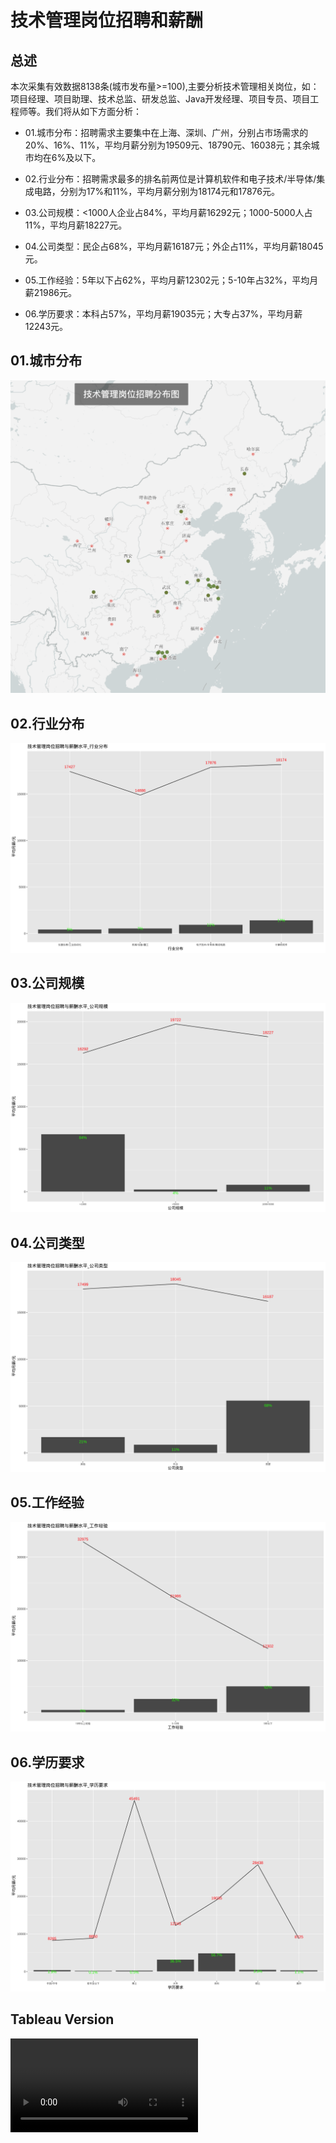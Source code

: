 # 技术管理岗位招聘和薪酬

## 总述

本次采集有效数据8138条(城市发布量\>=100),主要分析技术管理相关岗位，如：项目经理、项目助理、技术总监、研发总监、Java开发经理、项目专员、项目工程师等。我们将从如下方面分析：

-   01.城市分布：招聘需求主要集中在上海、深圳、广州，分别占市场需求的20%、16%、11%，平均月薪分别为19509元、18790元、16038元；其余城市均在6%及以下。

-   02.行业分布：招聘需求最多的排名前两位是计算机软件和电子技术/半导体/集成电路，分别为17%和11%，平均月薪分别为18174元和17876元。

-   03.公司规模：\<1000人企业占84%，平均月薪16292元；1000-5000人占11%，平均月薪18227元。

-   04.公司类型：民企占68%，平均月薪16187元；外企占11%，平均月薪18045元。

-   05.工作经验：5年以下占62%，平均月薪12302元；5-10年占32%，平均月薪21986元。

-   06.学历要求：本科占57%，平均月薪19035元；大专占37%，平均月薪12243元。

## 01.城市分布

![roadmap](Rplot01_roadmap.png)

## 02.行业分布

![industries](Rplot02_industries.png)

## 03.公司规模

![com_size](Rplot03_com_size.png)

## 04.公司类型

![com_type](Rplot04_com_type.png)

## 05.工作经验

![experience](Rplot05_experience.png)

## 06.学历要求

![education](Rplot06_education.png)

## Tableau Version

![Tech Mana](TechManaClip.mp4)
